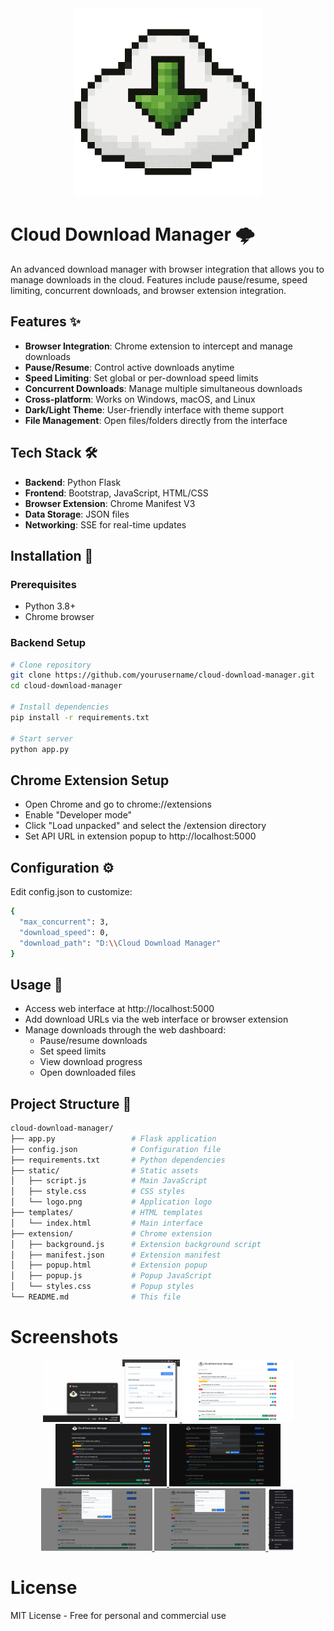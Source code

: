 <div align="center">
  <img src="https://raw.githubusercontent.com/yasserbdj96/Cloud-Download-Manager/main/Screenshots/logo.png" alt="hiphp by yasserbdj96" height="300">
</div>

# Cloud Download Manager 🌩️
An advanced download manager with browser integration that allows you to manage downloads in the cloud. Features include pause/resume, speed limiting, concurrent downloads, and browser extension integration.

## Features ✨

- **Browser Integration**: Chrome extension to intercept and manage downloads
- **Pause/Resume**: Control active downloads anytime
- **Speed Limiting**: Set global or per-download speed limits
- **Concurrent Downloads**: Manage multiple simultaneous downloads
- **Cross-platform**: Works on Windows, macOS, and Linux
- **Dark/Light Theme**: User-friendly interface with theme support
- **File Management**: Open files/folders directly from the interface

## Tech Stack 🛠️

- **Backend**: Python Flask
- **Frontend**: Bootstrap, JavaScript, HTML/CSS
- **Browser Extension**: Chrome Manifest V3
- **Data Storage**: JSON files
- **Networking**: SSE for real-time updates

## Installation 🚀

### Prerequisites
- Python 3.8+
- Chrome browser

### Backend Setup
```bash
# Clone repository
git clone https://github.com/yourusername/cloud-download-manager.git
cd cloud-download-manager

# Install dependencies
pip install -r requirements.txt

# Start server
python app.py
```

## Chrome Extension Setup
- Open Chrome and go to chrome://extensions
- Enable "Developer mode"
- Click "Load unpacked" and select the /extension directory
- Set API URL in extension popup to http://localhost:5000

## Configuration ⚙️
Edit config.json to customize:
```bash
{
  "max_concurrent": 3,
  "download_speed": 0,
  "download_path": "D:\\Cloud Download Manager"
}
```

## Usage 📖
- Access web interface at http://localhost:5000
- Add download URLs via the web interface or browser extension
- Manage downloads through the web dashboard:
  - Pause/resume downloads
  - Set speed limits
  - View download progress
  - Open downloaded files

## Project Structure 📂
```bash
cloud-download-manager/
├── app.py                 # Flask application
├── config.json            # Configuration file
├── requirements.txt       # Python dependencies
├── static/                # Static assets
│   ├── script.js          # Main JavaScript
│   ├── style.css          # CSS styles
│   └── logo.png           # Application logo
├── templates/             # HTML templates
│   └── index.html         # Main interface
├── extension/             # Chrome extension
│   ├── background.js      # Extension background script
│   ├── manifest.json      # Extension manifest
│   ├── popup.html         # Extension popup
│   ├── popup.js           # Popup JavaScript
│   └── styles.css         # Popup styles
└── README.md              # This file
```

  # Screenshots

<div align="center">
    <a href="https://raw.githubusercontent.com/yasserbdj96/Cloud-Download-Manager/main/Screenshots/Screenshot_1.png">
        <img height="100" src="https://raw.githubusercontent.com/yasserbdj96/Cloud-Download-Manager/main/Screenshots/Screenshot_1.png" alt="">
    </a>
<a href="https://raw.githubusercontent.com/yasserbdj96/Cloud-Download-Manager/main/Screenshots/Screenshot_2.png">
        <img height="100" src="https://raw.githubusercontent.com/yasserbdj96/Cloud-Download-Manager/main/Screenshots/Screenshot_2.png" alt="">
    </a>
  <a href="https://raw.githubusercontent.com/yasserbdj96/Cloud-Download-Manager/main/Screenshots/Screenshot_3.png">
        <img height="100" src="https://raw.githubusercontent.com/yasserbdj96/Cloud-Download-Manager/main/Screenshots/Screenshot_3.png" alt="">
    </a>
  <a href="https://raw.githubusercontent.com/yasserbdj96/Cloud-Download-Manager/main/Screenshots/Screenshot_4.png">
        <img height="100" src="https://raw.githubusercontent.com/yasserbdj96/Cloud-Download-Manager/main/Screenshots/Screenshot_4.png" alt="">
    </a>
  <a href="https://raw.githubusercontent.com/yasserbdj96/Cloud-Download-Manager/main/Screenshots/Screenshot_5.png">
        <img height="100" src="https://raw.githubusercontent.com/yasserbdj96/Cloud-Download-Manager/main/Screenshots/Screenshot_5.png" alt="">
    </a>
  <a href="https://raw.githubusercontent.com/yasserbdj96/Cloud-Download-Manager/main/Screenshots/Screenshot_6.png">
        <img height="100" src="https://raw.githubusercontent.com/yasserbdj96/Cloud-Download-Manager/main/Screenshots/Screenshot_6.png" alt="">
    </a>
  <a href="https://raw.githubusercontent.com/yasserbdj96/Cloud-Download-Manager/main/Screenshots/Screenshot_7.png">
        <img height="100" src="https://raw.githubusercontent.com/yasserbdj96/Cloud-Download-Manager/main/Screenshots/Screenshot_7.png" alt="">
    </a>
  <a href="https://raw.githubusercontent.com/yasserbdj96/Cloud-Download-Manager/main/Screenshots/Screenshot_8.png">
        <img height="100" src="https://raw.githubusercontent.com/yasserbdj96/Cloud-Download-Manager/main/Screenshots/Screenshot_8.png" alt="">
    </a>
</div>

  # License
  MIT License - Free for personal and commercial use

